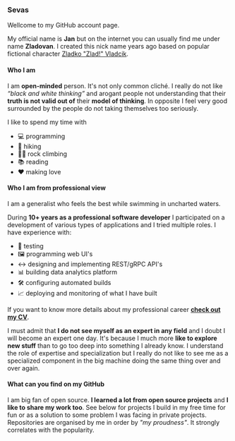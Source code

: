 ### Sevas

Wellcome to my GitHub account page.

My official name is **Jan** but on the internet you can usually find me under name **Zladovan**. I created this nick name years ago based on popular fictional character [Zladko "Zlad!" Vladcik](https://www.youtube.com/watch?v=MNyG-xu-7SQ).

#### Who I am

I am **open-minded** person. It's not only common cliché. I really do not like *“black and white thinking”* and arogant people not understanding that their **truth is not valid out of** their **model of thinking**. In opposite I feel very good surrounded by the people do not taking themselves too seriously.

I like to spend my time with

  - 💻 programming 
  - 🌳 hiking
  - 🧗‍♂️ rock climbing
  - 📚 reading
  - ❤️ making love  

#### Who I am from professional view

I am a generalist who feels the best while swimming in uncharted waters.

During **10+ years as a professional software developer** I participated on a development of various types of applications and I tried multiple roles. I have experience with: 

  - 🧪 testing
  - 🖼️ programming web UI's
  - ↔️ designing and implementing REST/gRPC API's
  - 📊 building data analytics platform
  - 🛠️ configuring automated builds
  - 📈 deploying and monitoring of what I have built

If you want to know more details about my professional career **[check out my CV](CV.pdf)**.

I must admit that **I do not see myself as an expert in any field** and I doubt I will become an expert one day. It's because I much more **like to explore new stuff** than to go too deep into something I already know. I understand the role of expertise and specialization but I really do not like to see me as a specialized component in the big machine doing the same thing over and over again.

#### What can you find on my GitHub

I am big fan of open source. **I learned a lot from open source projects** and **I like to share my work too**. See below for projects I build in my free time for fun or as a solution to some problem I was facing in private projects. Repositories are organised by me in order by *"my proudness"*. It strongly correlates with the popularity.
